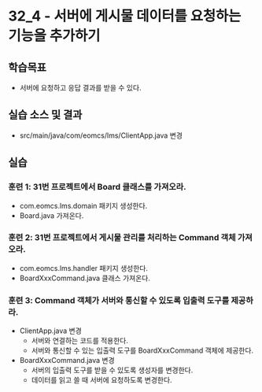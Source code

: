 # 32_4 - 서버에 게시물 데이터를 요청하는 기능을 추가하기

## 학습목표

- 서버에 요청하고 응답 결과를 받을 수 있다.

## 실습 소스 및 결과

- src/main/java/com/eomcs/lms/ClientApp.java 변경

## 실습  

### 훈련 1: 31번 프로젝트에서 Board 클래스를 가져오라.

- com.eomcs.lms.domain 패키지 생성한다.
- Board.java 가져온다.

### 훈련 2: 31번 프로젝트에서 게시물 관리를 처리하는 Command 객체 가져오라.

- com.eomcs.lms.handler 패키지 생성한다.
- BoardXxxCommand.java 클래스 가져온다. 

### 훈련 3: Command 객체가 서버와 통신할 수 있도록 입출력 도구를 제공하라.

- ClientApp.java 변경
  - 서버와 연결하는 코드를 적용한다.
  - 서버와 통신할 수 있는 입출력 도구를 BoardXxxCommand 객체에 제공한다.
- BoardXxxCommand.java 변경
  - 서버의 입출력 도구를 받을 수 있도록 생성자를 변경한다.
  - 데이터를 읽고 쓸 때 서버에 요청하도록 변경한다.